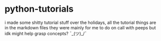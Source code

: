 # python-tutorials

i made some shitty tutorial stuff over the holidays, all the tutorial things are in the markdown files they were mainly for me to do on call with peeps but idk might help grasp concepts? ¯\_(ツ)_/¯
